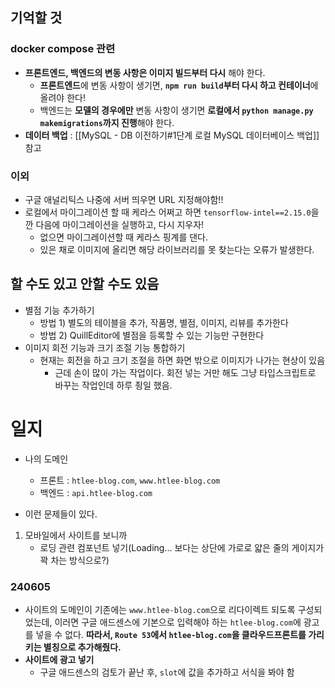 

## 기억할 것
### docker compose 관련
- **프론트엔드, 백엔드의 변동 사항은 이미지 빌드부터 다시** 해야 한다.
	- **프론트엔드**에 변동 사항이 생기면, **`npm run build`부터 다시 하고 컨테이너**에 올려야 한다!
	- 백엔드는 **모델의 경우에만** 변동 사항이 생기면 **로컬에서 `python manage.py makemigrations`까지 진행**해야 한다.
- **데이터 백업** : [[MySQL - DB 이전하기#1단계 로컬 MySQL 데이터베이스 백업]] 참고

### 이외
- 구글 애널리틱스 나중에 서버 띄우면 URL 지정해야함!!
- 로컬에서 마이그레이션 할 때 케라스 어쩌고 하면 `tensorflow-intel==2.15.0`을 깐 다음에 마이그레이션을 실행하고, 다시 지우자!
	- 없으면 마이그레이션할 때 케라스 핑계를 댄다. 
	- 있은 채로 이미지에 올리면 해당 라이브러리를 못 찾는다는 오류가 발생한다.
## 할 수도 있고 안할 수도 있음
- 별점 기능 추가하기
	- 방법 1) 별도의 테이블을 추가, 작품명, 별점, 이미지, 리뷰를 추가한다
	- 방법 2) QuillEditor에 별점을 등록할 수 있는 기능만 구현한다
- 이미지 회전 기능과 크기 조절 기능 통합하기
	- 현재는 회전을 하고 크기 조절을 하면 화면 밖으로 이미지가 나가는 현상이 있음
		- 근데 손이 많이 가는 작업이다. 회전 넣는 거만 해도 그냥 타입스크립트로 바꾸는 작업인데 하루 죙일 했음.

# 일지
- 나의 도메인
	- 프론트 : `htlee-blog.com`, `www.htlee-blog.com`
	- 백엔드 : `api.htlee-blog.com`


- 이런 문제들이 있다.
1. 모바일에서 사이트를 보니까
	- 로딩 관련 컴포넌트 넣기(Loading... 보다는 상단에 가로로 얇은 줄의 게이지가 꽉 차는 방식으로?)

### 240605
- 사이트의 도메인이 기존에는 `www.htlee-blog.com`으로 리다이렉트 되도록 구성되었는데, 이러면 구글 애드센스에 기본으로 입력해야 하는 `htlee-blog.com`에 광고를 넣을 수 없다. **따라서, `Route 53`에서 `htlee-blog.com`을 클라우드프론트를 가리키는 별칭으로 추가해줬다.**
- **사이트에 광고 넣기**
	- 구글 애드센스의 검토가 끝난 후, `slot`에 값을 추가하고 서식을 봐야 함